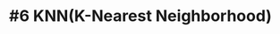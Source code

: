 ---
layout: page-layout-content-style
title:  "#6 KNN(K-Nearest Neighborhood)"
category: "Machine Learning(Supervised)"
---
